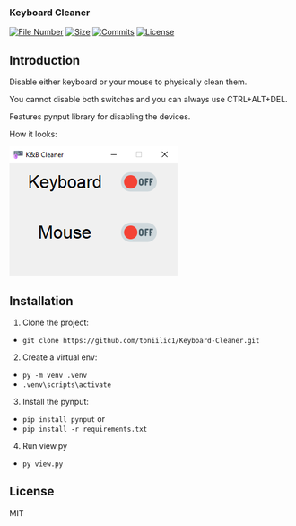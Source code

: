 ### Keyboard Cleaner

[![File Number](https://img.shields.io/github/directory-file-count/toniilic1/Keyboard-Cleaner "File Number")](https://github.com/toniilic1/Keyboard-Cleaner)
[![Size](https://img.shields.io/github/repo-size/toniilic1/Keyboard-Cleaner)](https://github.com/toniilic1/Keyboard-Cleaner)
[![Commits](https://img.shields.io/github/commit-activity/m/toniilic1/Keyboard-Cleaner)](https://github.com/toniilic1/Keyboard-Cleaner/graphs/commit-activity)
[![License](https://img.shields.io/github/license/toniilic1/Keyboard-Cleaner "License")](https://github.com/toniilic1/Keyboard-Cleaner/blob/master/LICENSE.txt "License")

## Introduction
Disable either keyboard or your mouse to physically clean them.

You cannot disable both switches and you can always use CTRL+ALT+DEL.

Features pynput library for disabling the devices.

How it looks:

![Screenshot](kbapp.png)

## Installation
1. Clone the project:
- ```git clone https://github.com/toniilic1/Keyboard-Cleaner.git```

2. Create a virtual env:
- ```py -m venv .venv```
- ```.venv\scripts\activate```

3. Install the pynput:
- ```pip install pynput```
or
- ```pip install -r requirements.txt```

4. Run view.py
- ```py view.py```

## License

MIT
